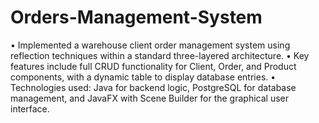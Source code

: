 # Orders-Management-System
• Implemented a warehouse client order management system using reflection techniques within a standard three-layered architecture.
• Key features include full CRUD functionality for Client, Order, and Product components, with a dynamic table to display database entries.
• Technologies used: Java for backend logic, PostgreSQL for database management, and JavaFX with Scene Builder for the graphical user interface.
